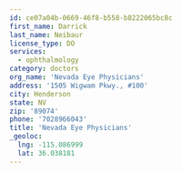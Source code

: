 ```yaml
---
id: ce07a04b-0669-46f8-b558-b8222065bc8c
first_name: Darrick
last_name: Neibaur
license_type: DO
services:
  - ophthalmology
category: doctors
org_name: 'Nevada Eye Physicians'
address: '1505 Wigwam Pkwy., #100'
city: Henderson
state: NV
zip: '89074'
phone: '7028966043'
title: 'Nevada Eye Physicians'
_geoloc:
  lng: -115.086999
  lat: 36.038181
---
```

